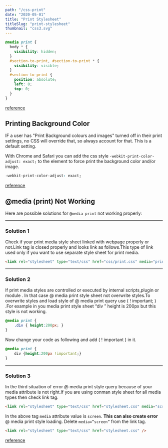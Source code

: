 ```yaml
---
path: "/css-print"
date: "2020-05-01"
title: "Print Stylesheet"
titleSlug: "print-stylesheet"
thumbnail: "css3.svg"
---
```


```css
@media print {
  body * {
    visibility: hidden;
  }
  #section-to-print, #section-to-print * {
    visibility: visible;
  }
  #section-to-print {
    position: absolute;
    left: 0;
    top: 0;
  }
}
```

[reference](http://stackoverflow.com/questions/468881/print-div-id-printarea-div-only)

## Printing Background Color

IF a user has "Print Background colours and images" turned off in their print settings, no CSS will override that, so always account for that. This is a default setting.

With Chrome and Safari you can add the css style `-webkit-print-color-adjust: exact;` to the element to force print the background color and/or image.

```css
-webkit-print-color-adjust: exact;
```

[reference](http://stackoverflow.com/questions/3893986/css-media-print-issues-with-background-color)

## @media (print) Not Working

Here are possible solutions for `@media print` not working properly:

---

### Solution 1

Check if your print media style sheet linked with webpage properly or not.Link tag is closed properly and looks link as follows.This type of link used only if you want to use separate style sheet for print media.

```html
<link rel="stylesheet" type="text/css" href="css/print.css" media="print" />
```

---

### Solution 2

If print media styles are controlled or executed by internal scripts,plugin or module . In that case @ media print style sheet not overwrite styles.To overwrite styles and load style of @ media print query use ( ! important; ) .For example in you media print style sheet “div ” height is 200px but this style is not working.

```css
@media print {
    .div { height:200px; }
}
```

Now change your code as following and add ( ! important ) in it.

```css
@media print {
    div {height:200px !important;}
}
```

---

### Solution 3

In the third situation of error @ media print style query because of your media attribute is not right.If you are using conman style sheet for all media types then check link tag.

```html
<link rel="stylesheet" type="text/css" href="stylesheet.css" media="screen" />
```

In the above tag `media` attribute value is `screen`. **This can also create error** @ media print style loading. Delete `media=”screen”` from the link tag.

```html
<link rel="stylesheet" type="text/css" href="stylesheet.css" />
```

[reference](http://tectrick.org/solution-error-media-print-style/)
